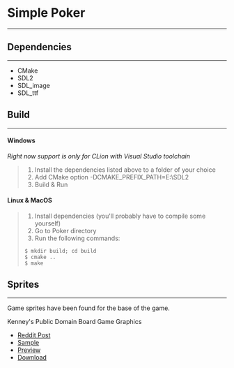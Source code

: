# Simple Poker
----

## Dependencies
----
- CMake
- SDL2
- SDL_image
- SDL_ttf

## Build
----

#### Windows
*Right now support is only for CLion with Visual Studio toolchain*
> 1. Install the dependencies listed above to a folder of your choice
> 2. Add CMake option -DCMAKE_PREFIX_PATH=E:\SDL2
> 3. Build & Run

#### Linux & MacOS
> 1. Install dependencies (you'll probably have to compile some yourself)
> 2. Go to Poker directory
> 3. Run the following commands:
> ```
> $ mkdir build; cd build
> $ cmake ..
> $ make
> ```


## Sprites
----
Game sprites have been found for the base of the game.

Kenney's Public Domain Board Game Graphics

* [Reddit Post](http://www.reddit.com/r/gamedev/comments/267kq4/completely_free_to_use_virtual_boardgame_assets/)
* [Sample](http://i.imgur.com/znbxeBL.png)
* [Preview](http://i.imgur.com/drIIpmF.png)
* [Download](http://opengameart.org/content/boardgame-pack)